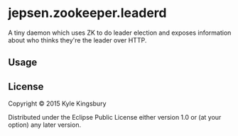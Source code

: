# jepsen.zookeeper.leaderd

A tiny daemon which uses ZK to do leader election and exposes information about
who thinks they're the leader over HTTP.

## Usage


## License

Copyright © 2015 Kyle Kingsbury

Distributed under the Eclipse Public License either version 1.0 or (at
your option) any later version.

